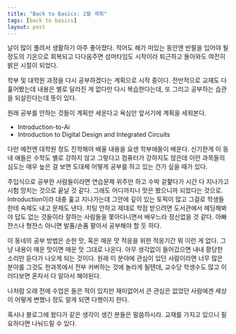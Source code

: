 ```yaml
---
title: "Back to Basics: 2월 계획"
tags: [back to basics]
layout: post
---
```


날이 많이 풀려서 생활하기 아주 좋아졌다. 적어도 해가 떠있는 동안엔 반팔을 입어야 될 정도의 기온으로 회복되고 다다음주면 섬머타임도 시작이라 퇴근하고 돌아와도 여전히 밝은 시절이 되었다. 

학부 및 대학원 과정을 다시 공부하겠다는 계획으로 시작 중이다. 전반적으로 교재도 다 훑어봤는데 내용은 별로 달라진 게 없다만 다시 복습한다는데, 또 그리고 공부하는 습관을 되살린다는데 뜻이 있다. 

원래 공부를 안하는 것들이 계획만 세운다고 욕심만 앞서기에 계획을 세워본다.

- Introduction-to-Ai
- Introduction to Digital Design and Integrated Circuits

다만 예전엔 대학원 정도 진학해야 배울 내용을 요샌 학부애들이 배운다. 신기한게 이 동네 애들은 수학도 별로 강하지 않고 그렇다고 컴퓨터가 강하지도 않은데 이런 과목들의 심도는 매우 높은 걸 보면 도대체 어떻게 공부를 하고 있는 건가 싶을 때가 있다. 

주입식으로 공부한 사람들이라면 연습문제 위주만 하고 수박 겉핥다가 시간 다 지나가고 시험 망치는 것으로 끝날 것 같다. 그래도 어디까지나 맛은 봤으니까 되었다는 것으로. Introduction이라 대충 훑고 지나가는데 그안에 깊이 있는 토픽이 많고 그걸로 학생들한테 숙제도 내고 문제도 낸다. 치팅 안하고 제대로 학점 받으려면 도서관에서 헤딩해봐야 답도 없는 것들이라 잘하는 사람들을 쫓아다니면서 배우느라 정신없을 것 같다. 아빠 챤스나 형챤스 아니면 발품/손품 팔아서 공부해야 할 듯 하다. 

이 동네의 공부 방법은 순한 맛, 혹은 매운 맛 적응을 위한 적응기간 뭐 이런 게 없다. 그냥 내용이 매운 맛이면 매운 맛 그대로 나온다. 아무 생각없이 들어갔으면 내내 황당한 소리만 듣다가 나오게 되는 것이다. 원래 이 분야에 관심이 있던 사람이라면 너무 많은 분야를 그것도 한과목에서 전부 커버하는 것에 놀라게 될텐데, 교수당 학생수도 많고 이러다보면 혼자서 다 알아서 해야된다. 

나처럼 오래 전에 수업은 들은 적이 있지만 재미없어서 큰 관심은 없었던 사람에겐 세상이 어떻게 변했나 정도 알게 되면 다행이지 한다. 

혹시나 블로그에 왔다가 같은 생각이 생긴 분들은 말씀하시라. 교재를 가지고 있으니 필요하다면 나눠드릴 수 있다. 

